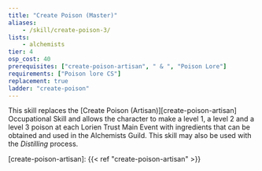 ```yaml
---
title: "Create Poison (Master)"
aliases:
    - /skill/create-poison-3/
lists:
    - alchemists
tier: 4
osp_cost: 40
prerequisites: ["create-poison-artisan", " & ", "Poison Lore"]
requirements: ["Poison lore CS"]
replacement: true
ladder: "create-poison"
---
```

This skill replaces the [Create Poison (Artisan)][create-poison-artisan] Occupational Skill and allows the character to make a level 1, a level 2 and a level 3 poison at each Lorien Trust Main Event with ingredients that can be obtained and used in the Alchemists Guild. This skill may also be used with the _Distilling_ process.

[create-poison-artisan]: {{< ref "create-poison-artisan" >}}